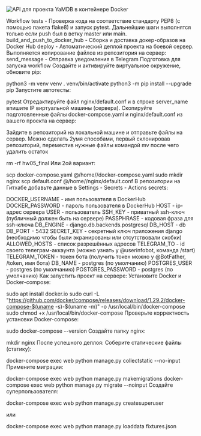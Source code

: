 ![API для проекта YaMDB в контейнере Docker](https://github.com/Kolchan1477/yamdb_final/actions/workflows/yamdb_workflow.yml/badge.svg)


Workflow
tests - Проверка кода на соответствие стандарту PEP8 (с помощью пакета flake8) и запуск pytest. Дальнейшие шаги выполнятся только если push был в ветку master или main.
build_and_push_to_docker_hub - Сборка и доставка докер-образов на Docker Hub
deploy - Автоматический деплой проекта на боевой сервер. Выполняется копирование файлов из репозитория на сервер:
send_message - Отправка уведомления в Telegram
Подготовка для запуска workflow
Создайте и активируйте виртуальное окружение, обновите pip:

python3 -m venv venv
. venv/bin/activate
python3 -m pip install --upgrade pip
Запустите автотесты:

pytest
Отредактируйте файл nginx/default.conf и в строке server_name впишите IP виртуальной машины (сервера).
Скопируйте подготовленные файлы docker-compose.yaml и nginx/default.conf из вашего проекта на сервер:

Зайдите в репозиторий на локальной машине и отправьте файлы на сервер. Можно сделать 2умя способами, первый склонировав репозиторий, переместив нужные файлы командой mv после чего удалить остаток

rm -rf hw05_final
Или 2ой вариант:

scp docker-compose.yaml <username>@<host>/home/<username>/docker-compose.yaml
sudo mkdir nginx
scp default.conf <username>@<host>/home/<username>/nginx/default.conf
В репозитории на Гитхабе добавьте данные в Settings - Secrets - Actions secrets:

DOCKER_USERNAME - имя пользователя в DockerHub
DOCKER_PASSWORD - пароль пользователя в DockerHub
HOST - ip-адрес сервера
USER - пользователь
SSH_KEY - приватный ssh-ключ (публичный должен быть на сервере)
PASSPHRASE - кодовая фраза для ssh-ключа
DB_ENGINE - django.db.backends.postgresql
DB_HOST - db
DB_PORT - 5432
SECRET_KEY - секретный ключ приложения django (необходимо чтобы были экранированы или отсутствовали скобки)
ALLOWED_HOSTS - список разрешённых адресов
TELEGRAM_TO - id своего телеграм-аккаунта (можно узнать у @userinfobot, команда /start)
TELEGRAM_TOKEN - токен бота (получить токен можно у @BotFather, /token, имя бота)
DB_NAME - postgres (по умолчанию)
POSTGRES_USER - postgres (по умолчанию)
POSTGRES_PASSWORD - postgres (по умолчанию)
Как запустить проект на сервере:
Установите Docker и Docker-compose:

sudo apt install docker.io
sudo curl -L "https://github.com/docker/compose/releases/download/1.29.2/docker-compose-$(uname -s)-$(uname -m)" -o /usr/local/bin/docker-compose
sudo chmod +x /usr/local/bin/docker-compose
Проверьте корректность установки Docker-compose:

sudo  docker-compose --version
Создайте папку nginx:

mkdir nginx
После успешного деплоя:
Соберите статические файлы (статику):

docker-compose exec web python manage.py collectstatic --no-input
Примените миграции:

docker-compose exec web python manage.py makemigrations
docker-compose exec web python manage.py migrate --noinput
Создайте суперпользователя:

docker-compose exec web python manage.py createsuperuser

или

docker-compose exec web python manage.py loaddata fixtures.json
